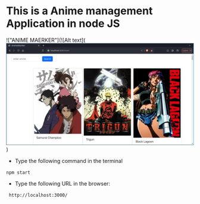 # This is a Anime management Application in node JS

!["ANIME MAERKER"](![Alt text](![Alt text](ArcoLinux_2024-05-31_16-19-00.jpg))

- Type the following command in the terminal

```
npm start
```

- Type the following URL in the browser:

```
 http://localhost:3000/
```
